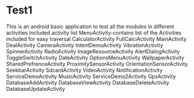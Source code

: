 # Test1
This is an android basic application to test all the modules in different activities
Included activity list
MenuActivity-contains list of the Activities included for easy traversal
CalculatorActivity
FullCalciActivity
MainActivity
DealActivity
CameraActivity
IntentDemoActivity
VibrationActivity
SpinnerActivity
RadioActivity
ImageResourceActivity
AlertDialogActivity
ToggleSwitchActivity
DateActivity
OptionsMenuActivity
WallpaperActivity
SharedPrefrenceActivity
ProximitySensorActivity
OrientationSensorActivity
SeekbarActivity
SdcardActivity
VideoActivity
NotificationActivity
ServiceDemoActivity
MusicActivity
ServiceDemo2Activity
GpsActivity
DatabaseAddActivity
DatabaseViewActivity
DatabaseDeleteActivity
DatabaseUpdateActivity
